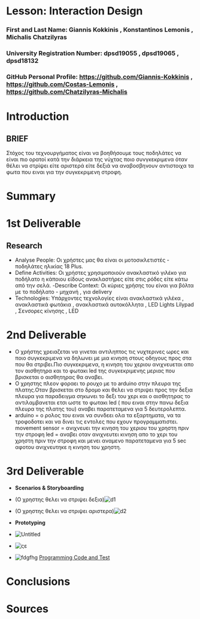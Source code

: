 # Lesson: Interaction Design

### First and Last Name: Giannis Kokkinis , Konstantinos Lemonis , Michalis Chatzilyras 
### University Registration Number: dpsd19055 , dpsd19065 , dpsd18132
### GitHub Personal Profile: https://github.com/Giannis-Kokkinis , https://github.com/Costas-Lemonis , https://github.com/Chatzilyras-Michalis

# Introduction
## BRIEF ##
Στόχος του τεχνουργήματος είναι να βοηθήσουμε τους ποδηλάτες να είναι πιο ορατοί κατά την διάρκεια της νύχτας ποιο συνγκεκριμενα όταν θέλει να στρίψει είτε αριστερά είτε δεξιά να αναβοσβηνουν αντιστοιχα τα φωτα που ειναι για την συγκεκριμενη στροφη. 
# Summary


# 1st Deliverable
## Research ##
- Analyse People: Οι χρήστες μας θα είναι οι μοτοσικλετιστές - ποδηλάτες ηλικίας 18 Plus.
- Define Activities: Οι χρήστες χρησιμοποιούν ανακλαστικό γιλέκο για ποδήλατο η κάποιου είδους ανακλαστήρες είτε στις ρόδες είτε κάτω από την σελά.
 -Describe Context: Οι κύριες χρήσης του είναι για βόλτα με το ποδήλατο - μηχανή , για delivery 
- Technologies: Υπάρχοντες τεχνολογίες είναι ανακλαστικά γιλέκα , ανακλαστικά φωτάκια , ανακλαστικά αυτοκόλλητα , LED Lights
Lilypad , Σενσορες κίνησης , LED
# 2nd Deliverable
- Ο χρήστης χρειαζεται να γινεται αντιληπτος τις νυχτερινες ωρες και ποιο συγκεκριμενα να δηλωνει με μια κινηση στους οδηγους προς στα που θα στριβει.Πιο συγκεκριμενα, η κινηση του χεριου ανιχνευεται απο τον αισθητηρα και το φωτακι led της συγκεκριμενης μεριας που βρισκεται ο αισθητηρας θα αναβει. 
- Ο χρηστης πλεον φοραει το ρουχο με το arduino στην πλευρα της πλατης.Οταν βρισκεται στο δρομο και θελει να στριψει προς την δεξια πλευρα για παραδειγμα σηκωνει το δεξι του χερι και ο αισθητηρας το αντιλαμβανεται ετσι ωστε το φωτακι led ( που ειναι στην πανω δεξια πλευρα της πλατης του) αναβει παρατεταμενα για 5 δευτερολεπτα.
- arduino = ο ρολος του ειναι να συνδεει ολα τα εξαρτηματα, να τα τροφοδοτει και να δινει τις εντολες που εχουν προγραμματιστει.
movement sensor = ανιχνευει την κινηση του χεριου του χρηστη πριν την στροφη 
led = αναβει οταν ανιχνευτει κινηση απο το χερι του χρηστη πριν την στροφη και μενει αναμενο παρατεταμενα για 5 sec αφοτου ανιχνευτηκε η κινηση του χρηστη.


# 3rd Deliverable 
- **Scenarios & Storyboarding**
- (Ο χρηστης θελει να στριψει δεξια)![d1](https://user-images.githubusercontent.com/100446886/172420602-8e1f84d1-be41-47d3-b809-ab1d0b784a1b.jpg)
- (Ο χρηστης θελει να στριψει αριστερα)![d2](https://user-images.githubusercontent.com/100446886/172421022-2a6d0963-a102-4674-8f80-6243430210cc.jpg)

- **Prototyping**
- ![Untitled](https://user-images.githubusercontent.com/100446886/172422429-0809f762-ee07-48c8-a8d3-93edb868adc8.png)
- ![ςε](https://user-images.githubusercontent.com/100446886/172422466-97bed1a2-2168-40f1-ac50-c26735bab1b2.png)
- ![fdgfhg](https://user-images.githubusercontent.com/100446886/172423666-41d16700-e895-4d9b-bb64-d9abfd489e5b.png)
[Programming Code and Test](https://www.tinkercad.com/things/6TsU6A3t10m-project)
# Conclusions


# Sources
